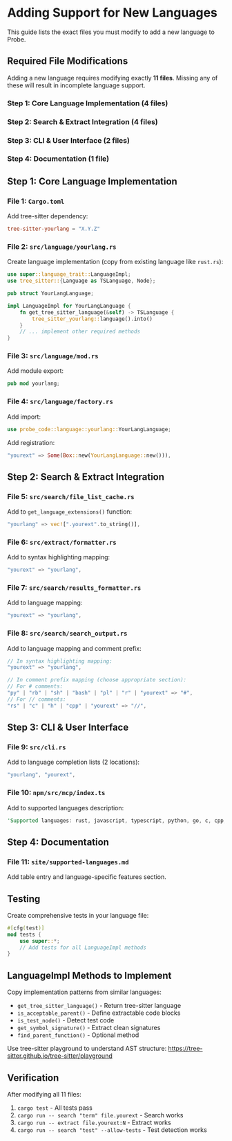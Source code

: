 # Adding Support for New Languages

This guide lists the exact files you must modify to add a new language to Probe.

## Required File Modifications

Adding a new language requires modifying exactly **11 files**. Missing any of these will result in incomplete language support.

### Step 1: Core Language Implementation (4 files)
### Step 2: Search & Extract Integration (4 files)
### Step 3: CLI & User Interface (2 files)
### Step 4: Documentation (1 file)

## Step 1: Core Language Implementation

### File 1: `Cargo.toml`
Add tree-sitter dependency:
```toml
tree-sitter-yourlang = "X.Y.Z"
```

### File 2: `src/language/yourlang.rs`
Create language implementation (copy from existing language like `rust.rs`):
```rust
use super::language_trait::LanguageImpl;
use tree_sitter::{Language as TSLanguage, Node};

pub struct YourLangLanguage;

impl LanguageImpl for YourLangLanguage {
    fn get_tree_sitter_language(&self) -> TSLanguage {
        tree_sitter_yourlang::language().into()
    }
    // ... implement other required methods
}
```

### File 3: `src/language/mod.rs`
Add module export:
```rust
pub mod yourlang;
```

### File 4: `src/language/factory.rs`
Add import:
```rust
use probe_code::language::yourlang::YourLangLanguage;
```
Add registration:
```rust
"yourext" => Some(Box::new(YourLangLanguage::new())),
```

## Step 2: Search & Extract Integration

### File 5: `src/search/file_list_cache.rs`
Add to `get_language_extensions()` function:
```rust
"yourlang" => vec![".yourext".to_string()],
```

### File 6: `src/extract/formatter.rs`
Add to syntax highlighting mapping:
```rust
"yourext" => "yourlang",
```

### File 7: `src/search/results_formatter.rs`
Add to language mapping:
```rust
"yourext" => "yourlang",
```

### File 8: `src/search/search_output.rs`
Add to language mapping and comment prefix:
```rust
// In syntax highlighting mapping:
"yourext" => "yourlang",

// In comment prefix mapping (choose appropriate section):
// For # comments:
"py" | "rb" | "sh" | "bash" | "pl" | "r" | "yourext" => "#",
// For // comments:
"rs" | "c" | "h" | "cpp" | "yourext" => "//",
```

## Step 3: CLI & User Interface

### File 9: `src/cli.rs`
Add to language completion lists (2 locations):
```rust
"yourlang", "yourext",
```

### File 10: `npm/src/mcp/index.ts`
Add to supported languages description:
```rust
'Supported languages: rust, javascript, typescript, python, go, c, cpp, java, ruby, php, swift, csharp, yourlang.',
```

## Step 4: Documentation

### File 11: `site/supported-languages.md`
Add table entry and language-specific features section.

## Testing

Create comprehensive tests in your language file:
```rust
#[cfg(test)]
mod tests {
    use super::*;
    // Add tests for all LanguageImpl methods
}
```

## LanguageImpl Methods to Implement

Copy implementation patterns from similar languages:

- `get_tree_sitter_language()` - Return tree-sitter language
- `is_acceptable_parent()` - Define extractable code blocks
- `is_test_node()` - Detect test code
- `get_symbol_signature()` - Extract clean signatures
- `find_parent_function()` - Optional method

Use tree-sitter playground to understand AST structure: https://tree-sitter.github.io/tree-sitter/playground

## Verification

After modifying all 11 files:
1. `cargo test` - All tests pass
2. `cargo run -- search "term" file.yourext` - Search works
3. `cargo run -- extract file.yourext:N` - Extract works
4. `cargo run -- search "test" --allow-tests` - Test detection works

